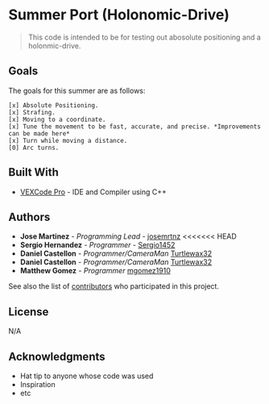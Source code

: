 # Summer Port (Holonomic-Drive)

>This code is intended to be for testing out abosolute positioning and a holonmic-drive.

## Goals

The goals for this summer are as follows:

```
[x] Absolute Positioning.
[x] Strafing.
[x] Moving to a coordinate.
[x] Tune the movement to be fast, accurate, and precise. *Improvements can be made here*
[x] Turn while moving a distance.
[0] Arc turns.
```

## Built With

* [VEXCode Pro](https://link.vex.com/vexcode-v5text-windows) - IDE and Compiler using C++


## Authors

* **Jose Martinez** - *Programming Lead* - [josemrtnz](https://github.com/josemrtnz) <<<<<<< HEAD
* **Sergio Hernandez** - *Programmer* - [Sergio1452](https://github.com/Sergio1452)
* **Daniel Castellon** - *Programmer/CameraMan* [Turtlewax32](https://github.com/Turtlewax32)
* **Daniel Castellon** - *Programmer/CameraMan* [Turtlewax32](https://github.com/mgomez1910)
* **Matthew Gomez** - *Programmer* [mgomez1910](https://github.com/Turtlewax32)
>>>>>>> 

See also the list of [contributors](https://github.com/josemrtnz/SummerPort/graphs/contributors) who participated in this project.

## License

N/A

## Acknowledgments

* Hat tip to anyone whose code was used
* Inspiration
* etc
